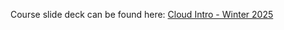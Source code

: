 Course slide deck can be found here: [Cloud Intro - Winter 2025](https://docs.google.com/presentation/d/1v9vjHis_zVz-wEG1BrngzOvZ3rhJ_1_8Il3wklrSPRg/edit#slide=id.p) 
